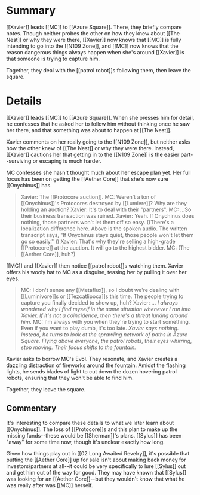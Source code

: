 # Summary
[[Xavier]] leads [[MC]] to [[Azure Square]]. There, they briefly compare notes. Though neither probes the other on how they knew about [[The Nest]] or why they were there, [[Xavier]] now knows that [[MC]] is fully intending to go into the [[N109 Zone]], and [[MC]] now knows that the reason dangerous things always happen when she's around [[Xavier]] is that someone is trying to capture him.

Together, they deal with the [[patrol robot]]s following them, then leave the square.

# Details
[[Xavier]] leads [[MC]] to [[Azure Square]]. When she presses him for detail, he confesses that he asked her to follow him without thinking once he saw her there, and that something was about to happen at [[The Nest]].

Xavier comments on her really going to the [[N109 Zone]], but neither asks how the other knew of [[The Nest]] or why they were there. Instead, [[Xavier]] cautions her that getting in to the [[N109 Zone]] is the easier part--surviving or escaping is much harder.

MC confesses she hasn't thought much about her escape plan yet. Her full focus has been on getting the [[Aether Core]] that she's now sure [[Onychinus]] has.

> Xavier: The [[Protocore auction]].
> MC: Weren't a ton of [[Onychinus]]'s Protocores destroyed by [[Lumiere]]? Why are they holding an auction?
> Xavier: It's to deal with their "partners".
> MC: ...So their business transaction was ruined.
> Xavier: Yeah. If Onychinus does nothing, those partners won't let them off so easy.
> 	((There's a localization difference here. Above is the spoken audio. The written transcript says, "If Onychinus stays quiet, those people won't let them go so easily." ))
> Xavier: That's why they're selling a high-grade [[Protocore]] at the auction. It will go to the highest bidder.
> MC: (The [[Aether Core]], huh?)

[[MC]] and [[Xavier]] then notice [[patrol robot]]s watching them. Xavier offers his wooly hat to MC as a disguise, teasing her by pulling it over her eyes.

> MC: I don't sense any [[Metaflux]], so I doubt we're dealing with [[Luminivore]]s or [[Tezcatlipoca]]s this time. The people trying to capture you finally decided to show up, huh?
> Xavier: ...
> *I always wondered why I find myself in the same situation whenever I run into Xavier. If it's not a coincidence, then there's a threat lurking around him.*
> MC: I'm always with you when they're trying to start something. Even if you want to play dumb, it's too late.
> *Xavier says nothing. Instead, he turns to look at the sprawling network of paths in Azure Square. Flying above everyone, the patrol robots, their eyes whirring, stop moving. Their focus shifts to the fountain.*

Xavier asks to borrow MC's Evol. They resonate, and Xavier creates a dazzling distraction of fireworks around the fountain. Amidst the flashing lights, he sends blades of light to cut down the dozen hovering patrol robots, ensuring that they won't be able to find him.

Together, they leave the square.

## Commentary
It's interesting to compare these details to what we later learn about [[Onychinus]]. The loss of [[Protocore]]s and this plan to make up the missing funds--these would be [[Sherman]]'s plans. [[Sylus]] has been "away" for some time now, though it's unclear exactly how long.

Given how things play out in [[02 Long Awaited Revelry]], it's possible that putting the [[Aether Core]] up for sale isn't about making back money for investors/partners at all--it could be very specifically to lure [[Sylus]] out and get him out of the way for good. They may have known that [[Sylus]] was looking for an [[Aether Core]]--but they wouldn't know that what he was really after was [[MC]] herself.